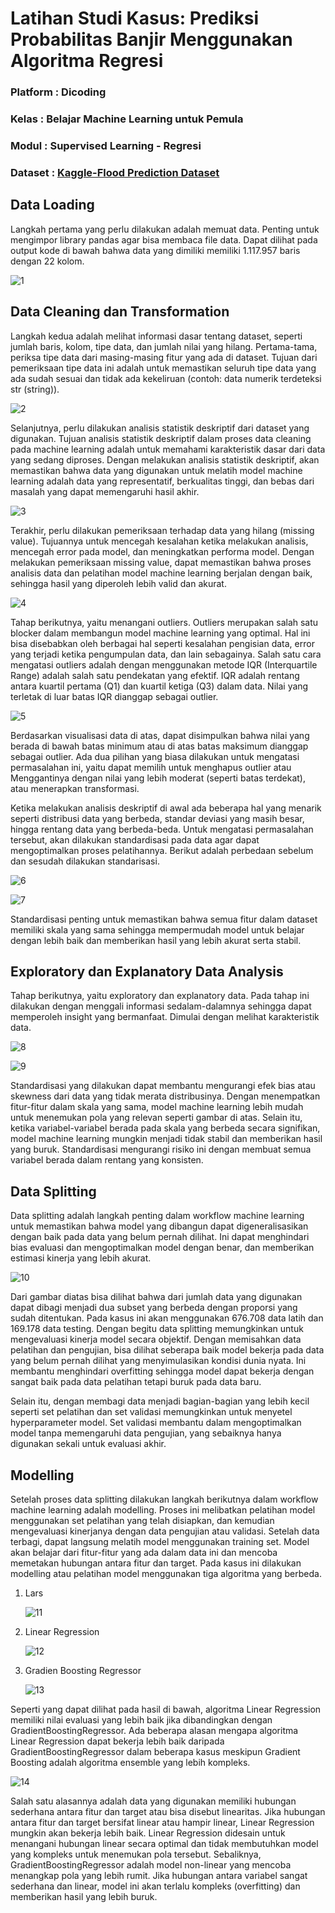 # Latihan Studi Kasus: Prediksi Probabilitas Banjir Menggunakan Algoritma Regresi

### Platform : Dicoding

### Kelas : Belajar Machine Learning untuk Pemula

### Modul : Supervised Learning - Regresi

### Dataset : [Kaggle-Flood Prediction Dataset](https://www.kaggle.com/competitions/playground-series-s4e5/data)

## Data Loading

Langkah pertama yang perlu dilakukan adalah memuat data. Penting untuk mengimpor library pandas agar bisa membaca file data. Dapat dilihat pada output kode di bawah bahwa data yang dimiliki memiliki 1.117.957 baris dengan 22 kolom.

![1](https://github.com/user-attachments/assets/f342795a-5753-4398-9867-c75f1014ce13)

## Data Cleaning dan Transformation

Langkah kedua adalah melihat informasi dasar tentang dataset, seperti jumlah baris, kolom, tipe data, dan jumlah nilai yang hilang. Pertama-tama, periksa tipe data dari masing-masing fitur yang ada di dataset. Tujuan dari pemeriksaan tipe data ini adalah untuk memastikan seluruh tipe data yang ada sudah sesuai dan tidak ada kekeliruan (contoh: data numerik terdeteksi str (string)).

![2](https://github.com/user-attachments/assets/45aed034-869e-4d9e-9248-bc18834995cf)

Selanjutnya, perlu dilakukan analisis statistik deskriptif dari dataset yang digunakan. Tujuan analisis statistik deskriptif dalam proses data cleaning pada machine learning adalah untuk memahami karakteristik dasar dari data yang sedang diproses. Dengan melakukan analisis statistik deskriptif, akan memastikan bahwa data yang digunakan untuk melatih model machine learning adalah data yang representatif, berkualitas tinggi, dan bebas dari masalah yang dapat memengaruhi hasil akhir.

![3](https://github.com/user-attachments/assets/47eab36b-b685-46d0-9cd6-5afa16954439)

Terakhir, perlu dilakukan pemeriksaan terhadap data yang hilang (missing value). Tujuannya untuk mencegah kesalahan ketika melakukan analisis, mencegah error pada model, dan meningkatkan performa model. Dengan melakukan pemeriksaan missing value, dapat memastikan bahwa proses analisis data dan pelatihan model machine learning berjalan dengan baik, sehingga hasil yang diperoleh lebih valid dan akurat.

![4](https://github.com/user-attachments/assets/94b02328-98ab-4802-8a41-de107ff17c60)

Tahap berikutnya, yaitu menangani outliers. Outliers merupakan salah satu blocker dalam membangun model machine learning yang optimal. Hal ini bisa disebabkan oleh berbagai hal seperti kesalahan pengisian data, error yang terjadi ketika pengumpulan data, dan lain sebagainya. Salah satu cara mengatasi outliers adalah dengan menggunakan metode IQR (Interquartile Range) adalah salah satu pendekatan yang efektif. IQR adalah rentang antara kuartil pertama (Q1) dan kuartil ketiga (Q3) dalam data. Nilai yang terletak di luar batas IQR dianggap sebagai outlier.

![5](https://github.com/user-attachments/assets/befe54cc-a13b-44b2-9584-e4bcebe08899)

Berdasarkan visualisasi data di atas, dapat disimpulkan bahwa nilai yang berada di bawah batas minimum atau di atas batas maksimum dianggap sebagai outlier. Ada dua pilihan yang biasa dilakukan untuk mengatasi permasalahan ini, yaitu dapat memilih untuk menghapus outlier atau Menggantinya dengan nilai yang lebih moderat (seperti batas terdekat), atau menerapkan transformasi.

Ketika melakukan analisis deskriptif di awal ada beberapa hal yang menarik seperti distribusi data yang berbeda, standar deviasi yang masih besar, hingga rentang data yang berbeda-beda. Untuk mengatasi permasalahan tersebut, akan dilakukan standardisasi pada data agar dapat mengoptimalkan proses pelatihannya. Berikut adalah perbedaan sebelum dan sesudah dilakukan standarisasi.

![6](https://github.com/user-attachments/assets/a00d40ec-226b-4951-9369-ad87cc4373f0)

![7](https://github.com/user-attachments/assets/db6264f9-d176-4b33-829b-80b09d3c0f1d)

Standardisasi penting untuk memastikan bahwa semua fitur dalam dataset memiliki skala yang sama sehingga mempermudah model untuk belajar dengan lebih baik dan memberikan hasil yang lebih akurat serta stabil.

## Exploratory dan Explanatory Data Analysis

Tahap berikutnya, yaitu exploratory dan explanatory data. Pada tahap ini dilakukan dengan menggali informasi sedalam-dalamnya sehingga dapat memperoleh insight yang bermanfaat. Dimulai dengan melihat karakteristik data.

![8](https://github.com/user-attachments/assets/7d83a054-18e9-4b87-bba8-6c09c72ec0d4)

![9](https://github.com/user-attachments/assets/44cb95f9-1f72-487b-a45b-86b9e00ffc3c)

Standardisasi yang dilakukan dapat membantu mengurangi efek bias atau skewness dari data yang tidak merata distribusinya. Dengan menempatkan fitur-fitur dalam skala yang sama, model machine learning lebih mudah untuk menemukan pola yang relevan seperti gambar di atas. Selain itu, ketika variabel-variabel berada pada skala yang berbeda secara signifikan, model machine learning mungkin menjadi tidak stabil dan memberikan hasil yang buruk. Standardisasi mengurangi risiko ini dengan membuat semua variabel berada dalam rentang yang konsisten.

## Data Splitting

Data splitting adalah langkah penting dalam workflow machine learning untuk memastikan bahwa model yang dibangun dapat digeneralisasikan dengan baik pada data yang belum pernah dilihat. Ini dapat menghindari bias evaluasi dan mengoptimalkan model dengan benar, dan memberikan estimasi kinerja yang lebih akurat. 

![10](https://github.com/user-attachments/assets/9bf8fe02-d16e-4564-9cbb-7943bf7d8233)

Dari gambar diatas bisa dilihat bahwa dari jumlah data yang digunakan dapat dibagi menjadi dua subset yang berbeda dengan proporsi yang sudah ditentukan. Pada kasus ini akan menggunakan 676.708 data latih dan 169.178 data testing. Dengan begitu data splitting memungkinkan untuk mengevaluasi kinerja model secara objektif. Dengan memisahkan data pelatihan dan pengujian, bisa dilihat seberapa baik model bekerja pada data yang belum pernah dilihat yang menyimulasikan kondisi dunia nyata. Ini membantu menghindari overfitting sehingga model dapat bekerja dengan sangat baik pada data pelatihan tetapi buruk pada data baru. 

Selain itu, dengan membagi data menjadi bagian-bagian yang lebih kecil seperti set pelatihan dan set validasi memungkinkan untuk menyetel hyperparameter model. Set validasi membantu dalam mengoptimalkan model tanpa memengaruhi data pengujian, yang sebaiknya hanya digunakan sekali untuk evaluasi akhir.

## Modelling

Setelah proses data splitting dilakukan langkah berikutnya dalam workflow machine learning adalah modelling. Proses ini melibatkan pelatihan model menggunakan set pelatihan yang telah disiapkan, dan kemudian mengevaluasi kinerjanya dengan data pengujian atau validasi. Setelah data terbagi, dapat langsung melatih model menggunakan training set. Model akan belajar dari fitur-fitur yang ada dalam data ini dan mencoba memetakan hubungan antara fitur dan target. Pada kasus ini dilakukan modelling atau pelatihan model menggunakan tiga algoritma yang berbeda.

1. Lars
  
   ![11](https://github.com/user-attachments/assets/76074ae9-9fff-4858-907b-27009ff13439)

2. Linear Regression

   ![12](https://github.com/user-attachments/assets/fa295ccd-0132-4bea-8702-aeb54ccf88d7)
   
3. Gradien Boosting Regressor

   ![13](https://github.com/user-attachments/assets/e4eaac03-5d34-41df-af91-e5ac35b9418b)

Seperti yang dapat dilihat pada hasil di bawah, algoritma Linear Regression memiliki nilai evaluasi yang lebih baik jika dibandingkan dengan GradientBoostingRegressor. Ada beberapa alasan mengapa algoritma Linear Regression dapat bekerja lebih baik daripada GradientBoostingRegressor dalam beberapa kasus meskipun Gradient Boosting adalah algoritma ensemble yang lebih kompleks.

![14](https://github.com/user-attachments/assets/07f9b109-5277-4992-ac66-28f5e33144e8)

Salah satu alasannya adalah data yang digunakan memiliki hubungan sederhana antara fitur dan target atau bisa disebut linearitas. Jika hubungan antara fitur dan target bersifat linear atau hampir linear, Linear Regression mungkin akan bekerja lebih baik. Linear Regression didesain untuk menangani hubungan linear secara optimal dan tidak membutuhkan model yang kompleks untuk menemukan pola tersebut. Sebaliknya, GradientBoostingRegressor adalah model non-linear yang mencoba menangkap pola yang lebih rumit. Jika hubungan antara variabel sangat sederhana dan linear, model ini akan terlalu kompleks (overfitting) dan memberikan hasil yang lebih buruk.

